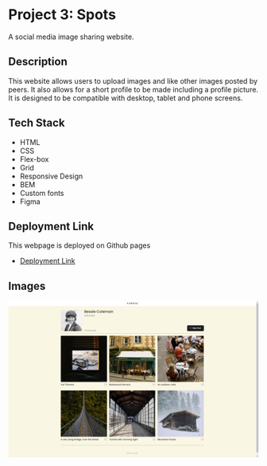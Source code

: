 # Project 3: Spots

A social media image sharing website.

## Description

This website allows users to upload images and like other images posted by peers. It also allows for a short profile to be made including a profile picture. It is designed to be compatible with desktop, tablet and phone screens.

## Tech Stack

- HTML
- CSS
- Flex-box
- Grid
- Responsive Design
- BEM
- Custom fonts
- Figma

## Deployment Link

This webpage is deployed on Github pages

- [Deployment Link][https://bsilcox1990.github.io/se_project_spots/]

## Images

![Screenshot of project](./images/project-3-screenshot.png)

<!---

### Overview

- Intro
- Figma
- Images

**Intro**

This project is made so all the elements are displayed correctly on popular screen sizes. We recommend investing more time in completing this project, since it's more difficult than previous ones.

**Figma**

- [Link to the project on Figma](https://www.figma.com/file/BBNm2bC3lj8QQMHlnqRsga/Sprint-3-Project-%E2%80%94-Spots?type=design&node-id=2%3A60&mode=design&t=afgNFybdorZO6cQo-1)

**Images**

The way you'll do this at work is by exporting images directly from Figma — we recommend doing that to practice more. Don't forget to optimize them [here](https://tinypng.com/), so your project loads faster.

Good luck and have fun!
-->

[https://bsilcox1990.github.io/se_project_spots/]: https://bsilcox1990.github.io/se_project_spots/
